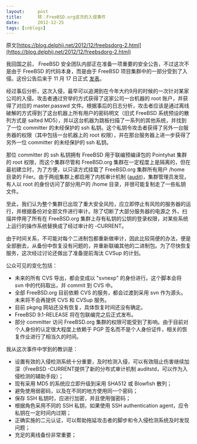 ```yaml
---
layout:     post
title:      转：FreeBSD.org这次的入侵事件
date:       2012-12-25
tags: [cnblogs]
---
```

原文[https://blog.delphij.net/2012/12/freebsdorg-2.html](https://blog.delphij.net/2012/12/freebsdorg-2.html)

我回国之前， FreeBSD 安全团队内部正在准备一项重要的安全公告，不过这次不是由于 FreeBSD 的代码本身，而是由于 FreeBSD 项目集群中的一部分受到了入侵。这份公告后来于 11 月 17 日正式 [发表](http://www.freebsd.org/news/2012-compromise.html)。

经过事后分析，这次入侵，最早可以追溯到在今年大约9月的时候的一次针对某家公司的入侵。攻击者通过穷举的方式获得了这家公司一台机器的 root 账户，并获得了对应的 master.passwd 文件。根据事后的日志分析，攻击者应该是通过离线破解的方式得到了这台机器上所有用户的密码明文（旧式 FreeBSD 系统预设的散列方式是 salted MD5），并以这台机器为跳板扫描了一系列的其他系统，并找到了一位 committer 的未经保护的 ssh 私钥。这个私钥令攻击者获得了另外一台服务器的权限（其中包括一台机器上的 root 权限），并在那台服务器上进一步获得了另外一位 committer 的未经保护的 ssh 私钥。

那位 committer 的 ssh 私钥拥有 FreeBSD 用于联编预编译包的 Pointyhat 集群的 root 权限，而这个集群尽管和 FreeBSD.org 集群在一定程度上是隔离的，但在最初建立时，为了方便，以只读方式挂载了 FreeBSD.org 集群所有用户 /home 目录的 Filer。由于两组集群上都启用了内核审计机制 ([audit](http://www.freebsd.org/doc/en_US.ISO8859-1/books/handbook/audit.html))，集群管理员发现，有人以 root 的身份访问了部分用户的 /home 目录，并很可能复制走了一些私钥文件。

至此，我们认为整个集群已出现了重大安全风险，应立即停止有风险的服务器的运行，并根据备份对全部文件进行审计。除了切断了大部分服务器的电源之 外，扫描并停用了所有在 FreeBSD.org 集群上存有私钥的公钥的登录权限，对某些系统上运行的操作系统替换成了经过审计的 -CURRENT。

由于时间关系，不可能对每个二进制包都重新做审计，因此比较简便的办法，便是全部删去，从备份中恢复没有问题的，并重新联编其他的二进制包。为了尽快恢复服务，这次经过讨论还做出了准备提前淘汰 CVSup 的计划。

公众可见的变化包括：

- 未来的所有 CVS 导出，都会变成以 "svnexp" 的身份进行。这个脚本会将 svn 中的代码取出，并 commit 到 CVS 中。
- 全部 FreeBSD.org 目前依赖 CVS 的服务，都会过渡到采用 svn 作为源头。未来将不会再提供 CVS 和 CVSup 服务。
- 目前 pkgng 网站还没有恢复，具体恢复时间还没有确定。
- FreeBSD 9.1-RELEASE 将在包联编完之后正式发布。
- 部分 committer 访问 FreeBSD.org 集群的权限可能受到了影响。由于目前对个人身份的认定很大程度上依赖于 PGP 签名而不是个人身份证件，相关的恢复作业进行了相当久的时间。

我从这次事件中学到的教训是：

- 设置有效的入侵检测系统十分重要，及时检测入侵，可以有效阻止伤害继续加深（FreeBSD -CURRENT提供了新的分布式审计机制 auditstd，可以作为入侵检测的辅助手段）；
- 现有采用 MD5 的系统应立即升级到采用 SHA512 或 Blowfish 散列；
- 避免使用弱密码，以及在不同的地方使用同一个密码；
- 保存 SSH 私钥时，应进行加密，并且使用强密码；
- 根据角色采用不同的 SSH 私钥，如果使用 SSH authentication agent，应令私钥在一定时间内过期；
- 正确实施的二元认证，可以帮助拖延攻击者的脚步和令入侵检测系统及时发现问题；
- 充足的离线备份非常重要；
